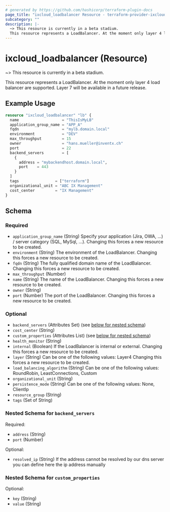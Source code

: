```yaml
---
# generated by https://github.com/hashicorp/terraform-plugin-docs
page_title: "ixcloud_loadbalancer Resource - terraform-provider-ixcloud"
subcategory: ""
description: |-
  ~> This resource is currently in a beta stadium.
  This resource represents a LoadBalancer. At the moment only layer 4 load balancer are supported. Layer 7 will be available in a future release.
---
```


# ixcloud_loadbalancer (Resource)

~> This resource is currently in a beta stadium.

This resource represents a LoadBalancer. At the moment only layer 4 load balancer are supported. Layer 7 will be available in a future release.

## Example Usage

```terraform
resource "ixcloud_loadbalancer" "lb" {
  name                   = "ThisIsMyLB"
  application_group_name = "APP_A"
  fqdn                   = "mylb.domain.local"
  environment            = "DEV"
  max_throughput         = 15
  owner                  = "hans.mueller@inventx.ch"
  port                   = 22
  backend_servers        = [
    {
      address = "mybackendhost.domain.local",
      port    = 443
    }
  ]
  tags                = ["terraform"]
  organizational_unit = "ABC IX Management"
  cost_center         = "IX Management"
}
```

<!-- schema generated by tfplugindocs -->
## Schema

### Required

- `application_group_name` (String) Specify your application (Jira, OWA, ...) / server category (SQL, MySql, ...). Changing this forces a new resource to be created.
- `environment` (String) The environment of the LoadBalancer. Changing this forces a new resource to be created.
- `fqdn` (String) The fully qualified domain name of the LoadBalancer. Changing this forces a new resource to be created.
- `max_throughput` (Number)
- `name` (String) The name of the LoadBalancer. Changing this forces a new resource to be created.
- `owner` (String)
- `port` (Number) The port of the LoadBalancer. Changing this forces a new resource to be created.

### Optional

- `backend_servers` (Attributes Set) (see [below for nested schema](#nestedatt--backend_servers))
- `cost_center` (String)
- `custom_properties` (Attributes List) (see [below for nested schema](#nestedatt--custom_properties))
- `health_monitor` (String)
- `internal` (Boolean) If the LoadBalancer is internal or external. Changing this forces a new resource to be created.
- `layer` (String) Can be one of the following values: Layer4 Changing this forces a new resource to be created.
- `load_balancing_algorithm` (String) Can be one of the following values: RoundRobin, LeastConnections, Custom
- `organizational_unit` (String)
- `persistence_mode` (String) Can be one of the following values: None, ClientIp
- `resource_group` (String)
- `tags` (Set of String)

<a id="nestedatt--backend_servers"></a>
### Nested Schema for `backend_servers`

Required:

- `address` (String)
- `port` (Number)

Optional:

- `resolved_ip` (String) If the address cannot be resolved by our dns server you can define here the ip address manually


<a id="nestedatt--custom_properties"></a>
### Nested Schema for `custom_properties`

Optional:

- `key` (String)
- `value` (String)


